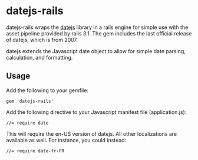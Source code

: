 # datejs-rails

datejs-rails wraps the [datejs](http://www.datejs.com/) library in a rails engine for simple
use with the asset pipeline provided by rails 3.1. The gem includes the last official release
of datejs, which is from 2007.

datejs extends the Javascript date object to allow for simple date parsing, calculation,
and formatting.

## Usage

Add the following to your gemfile:

    gem 'datejs-rails'

Add the following directive to your Javascript manifest file (application.js):

    //= require date

This will require the en-US version of datejs. All other localizations are
available as well. For instance, you could instead:

    //= require date-fr-FR
